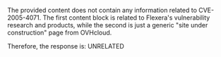 The provided content does not contain any information related to CVE-2005-4071. The first content block is related to Flexera's vulnerability research and products, while the second is just a generic "site under construction" page from OVHcloud.

Therefore, the response is: UNRELATED